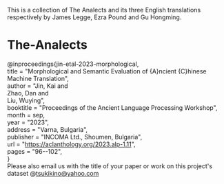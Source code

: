 This is a collection of The Analects and its three English translations respectively by James Legge, Ezra Pound and Gu Hongming.    

# The-Analects    
@inproceedings{jin-etal-2023-morphological,    
    title = "Morphological and Semantic Evaluation of {A}ncient {C}hinese Machine Translation",        
    author = "Jin, Kai  and    
      Zhao, Dan  and    
      Liu, Wuying",    
    booktitle = "Proceedings of the Ancient Language Processing Workshop",    
    month = sep,    
    year = "2023",    
    address = "Varna, Bulgaria",    
    publisher = "INCOMA Ltd., Shoumen, Bulgaria",    
    url = "https://aclanthology.org/2023.alp-1.11",    
    pages = "96--102",    
}    
Please also email us with the title of your paper or work on this project's dataset @tsukikino@yahoo.com
